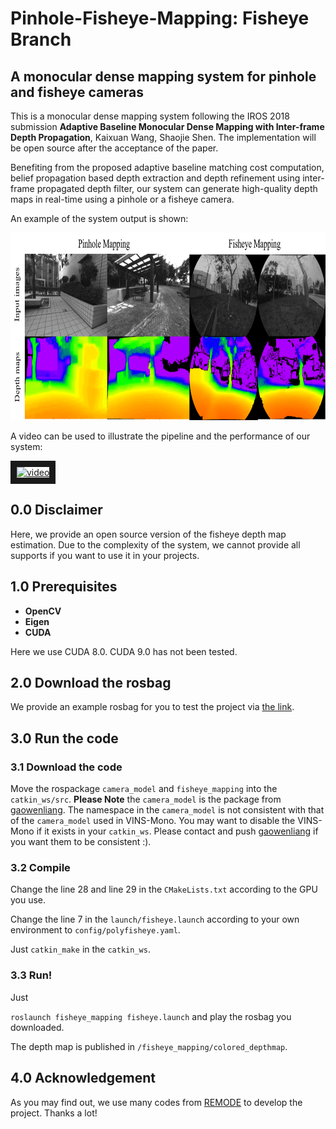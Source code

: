 # Pinhole-Fisheye-Mapping: Fisheye Branch
## A monocular dense mapping system for pinhole and fisheye cameras

This is a monocular dense mapping system following the IROS 2018 submission **Adaptive Baseline Monocular Dense Mapping with Inter-frame Depth Propagation**, Kaixuan Wang, Shaojie Shen. The implementation will be open source after the acceptance of the paper.

Benefiting from the proposed adaptive baseline matching cost computation, belief propagation based depth extraction and depth refinement using inter-frame propagated depth filter, our system can generate high-quality depth maps in real-time using a pinhole or a fisheye camera.

An example of the system output is shown:

<img src="fig/mapping_example.png" alt="mapping example" width = "793" height = "300">

A video can be used to illustrate the pipeline and the performance of our system:

<a href="https://youtu.be/sjxMjsl-fD4" target="_blank"><img src="http://img.youtube.com/vi/sjxMjsl-fD4/0.jpg" 
alt="video" width="480" height="360" border="10" /></a>

## 0.0 Disclaimer

Here, we provide an open source version of the fisheye depth map estimation. Due to the complexity of the system, we cannot provide all supports if you want to use it in your projects.

## 1.0 Prerequisites
+ **OpenCV**
+ **Eigen**
+ **CUDA**

Here we use CUDA 8.0. CUDA 9.0 has not been tested.

## 2.0 Download the rosbag

We provide an example rosbag for you to test the project via [the link](https://www.dropbox.com/s/nv4sz71dbe3d64c/fisheye_short.bag?dl=0).

## 3.0 Run the code

### 3.1 Download the code 

Move the rospackage ```camera_model``` and ```fisheye_mapping``` into the ```catkin_ws/src```. **Please Note** the ```camera_model``` is the package from [gaowenliang](https://github.com/gaowenliang). The namespace in the ```camera_model``` is not consistent with that of the ```camera_model``` used in VINS-Mono. You may want to disable the VINS-Mono if it exists in your ```catkin_ws```. Please contact and push [gaowenliang](https://github.com/gaowenliang) if you want them to be consistent :).

### 3.2 Compile

Change the line 28 and line 29 in the ```CMakeLists.txt``` according to the GPU you use.

Change the line 7 in the ```launch/fisheye.launch``` according to your own environment to ```config/polyfisheye.yaml```.

Just ```catkin_make``` in the ```catkin_ws```.

### 3.3 Run!

Just

```roslaunch fisheye_mapping fisheye.launch``` and play the rosbag you downloaded.

 The depth map is published in ```/fisheye_mapping/colored_depthmap```.
 
## 4.0 Acknowledgement

As you may find out, we use many codes from [REMODE](https://github.com/uzh-rpg/rpg_open_remode) to develop the project. Thanks a lot!